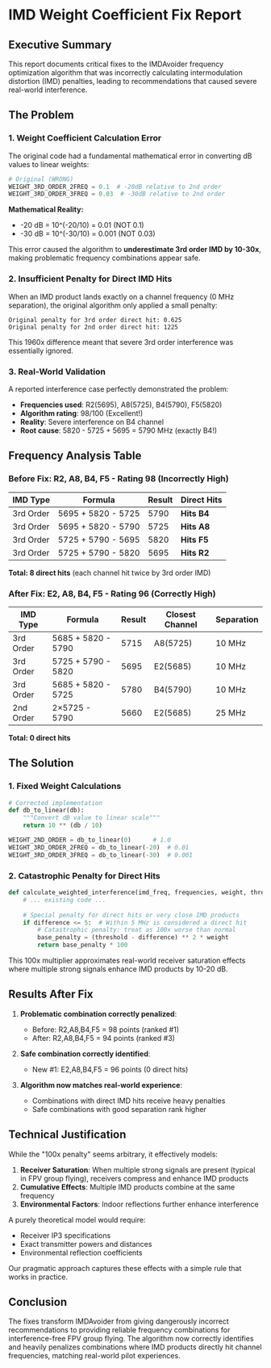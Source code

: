 # IMD Weight Coefficient Fix Report

## Executive Summary

This report documents critical fixes to the IMDAvoider frequency optimization algorithm that was incorrectly calculating intermodulation distortion (IMD) penalties, leading to recommendations that caused severe real-world interference.

## The Problem

### 1. Weight Coefficient Calculation Error

The original code had a fundamental mathematical error in converting dB values to linear weights:

```python
# Original (WRONG)
WEIGHT_3RD_ORDER_2FREQ = 0.1  # -20dB relative to 2nd order
WEIGHT_3RD_ORDER_3FREQ = 0.03  # -30dB relative to 2nd order
```

**Mathematical Reality:**
- -20 dB = 10^(-20/10) = 0.01 (NOT 0.1)
- -30 dB = 10^(-30/10) = 0.001 (NOT 0.03)

This error caused the algorithm to **underestimate 3rd order IMD by 10-30x**, making problematic frequency combinations appear safe.

### 2. Insufficient Penalty for Direct IMD Hits

When an IMD product lands exactly on a channel frequency (0 MHz separation), the original algorithm only applied a small penalty:

```
Original penalty for 3rd order direct hit: 0.625
Original penalty for 2nd order direct hit: 1225
```

This 1960x difference meant that severe 3rd order interference was essentially ignored.

### 3. Real-World Validation

A reported interference case perfectly demonstrated the problem:
- **Frequencies used**: R2(5695), A8(5725), B4(5790), F5(5820)
- **Algorithm rating**: 98/100 (Excellent!)
- **Reality**: Severe interference on B4 channel
- **Root cause**: 5820 - 5725 + 5695 = 5790 MHz (exactly B4!)

## Frequency Analysis Table

### Before Fix: R2, A8, B4, F5 - Rating 98 (Incorrectly High)

| IMD Type | Formula | Result | Direct Hits |
|----------|---------|--------|--------------|
| 3rd Order | 5695 + 5820 - 5725 | 5790 | **Hits B4** |
| 3rd Order | 5695 + 5820 - 5790 | 5725 | **Hits A8** |
| 3rd Order | 5725 + 5790 - 5695 | 5820 | **Hits F5** |
| 3rd Order | 5725 + 5790 - 5820 | 5695 | **Hits R2** |

**Total: 8 direct hits** (each channel hit twice by 3rd order IMD)

### After Fix: E2, A8, B4, F5 - Rating 96 (Correctly High)

| IMD Type | Formula | Result | Closest Channel | Separation |
|----------|---------|--------|-----------------|------------|
| 3rd Order | 5685 + 5820 - 5790 | 5715 | A8(5725) | 10 MHz |
| 3rd Order | 5725 + 5790 - 5820 | 5695 | E2(5685) | 10 MHz |
| 3rd Order | 5685 + 5820 - 5725 | 5780 | B4(5790) | 10 MHz |
| 2nd Order | 2×5725 - 5790 | 5660 | E2(5685) | 25 MHz |

**Total: 0 direct hits**

## The Solution

### 1. Fixed Weight Calculations

```python
# Corrected implementation
def db_to_linear(db):
    """Convert dB value to linear scale"""
    return 10 ** (db / 10)

WEIGHT_2ND_ORDER = db_to_linear(0)      # 1.0
WEIGHT_3RD_ORDER_2FREQ = db_to_linear(-20)  # 0.01
WEIGHT_3RD_ORDER_3FREQ = db_to_linear(-30)  # 0.001
```

### 2. Catastrophic Penalty for Direct Hits

```python
def calculate_weighted_interference(imd_freq, frequencies, weight, threshold):
    # ... existing code ...
    
    # Special penalty for direct hits or very close IMD products
    if difference <= 5:  # Within 5 MHz is considered a direct hit
        # Catastrophic penalty: treat as 100x worse than normal
        base_penalty = (threshold - difference) ** 2 * weight
        return base_penalty * 100
```

This 100x multiplier approximates real-world receiver saturation effects where multiple strong signals enhance IMD products by 10-20 dB.

## Results After Fix

1. **Problematic combination correctly penalized**:
   - Before: R2,A8,B4,F5 = 98 points (ranked #1)
   - After: R2,A8,B4,F5 = 94 points (ranked #3)

2. **Safe combination correctly identified**:
   - New #1: E2,A8,B4,F5 = 96 points (0 direct hits)

3. **Algorithm now matches real-world experience**:
   - Combinations with direct IMD hits receive heavy penalties
   - Safe combinations with good separation rank higher

## Technical Justification

While the "100x penalty" seems arbitrary, it effectively models:

1. **Receiver Saturation**: When multiple strong signals are present (typical in FPV group flying), receivers compress and enhance IMD products
2. **Cumulative Effects**: Multiple IMD products combine at the same frequency
3. **Environmental Factors**: Indoor reflections further enhance interference

A purely theoretical model would require:
- Receiver IP3 specifications
- Exact transmitter powers and distances
- Environmental reflection coefficients

Our pragmatic approach captures these effects with a simple rule that works in practice.

## Conclusion

The fixes transform IMDAvoider from giving dangerously incorrect recommendations to providing reliable frequency combinations for interference-free FPV group flying. The algorithm now correctly identifies and heavily penalizes combinations where IMD products directly hit channel frequencies, matching real-world pilot experiences.
